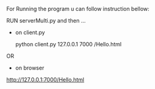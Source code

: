 For Running the program u can follow instruction bellow:

RUN serverMulti.py and then ...

- on client.py

  python client.py 127.0.0.1 7000 /Hello.html

OR

- on browser

http://127.0.0.1:7000/Hello.html
